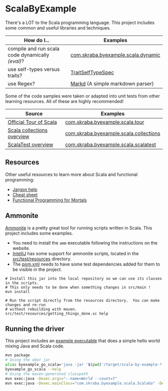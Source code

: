 ScalaByExample
==============

There's a LOT to the Scala programming language.  This project includes some common and useful
libraries and techniques.

How do I... | Examples
---         | ---
compile and run scala code dynamically _(eval)_?| [com.skraba.byexample.scala.dynamic](src/test/scala/com/skraba/byexample/scala/dynamic/)
use self-types versus traits?| [TraitSelfTypeSpec](src/test/scala/com/skraba/byexample/scala/TraitSelfTypeSpec.scala)
use Regex?| [Markd](src/main/scala/com/skraba/byexample/scala/markd/MarkdGo.scala) (A simple markdown parser)

Some of the code samples were taken or adapted into unit tests from other learning resources.  All
of these are highly recommended!

Source | Examples
---    | ---
[Official Tour of Scala](https://docs.scala-lang.org/tour/tour-of-scala.html) | [com.skraba.byexample.scala.tour](src/test/scala/com/skraba/byexample/scala/tour/)
[Scala collections overview](https://docs.scala-lang.org/overviews/collections/introduction.html)| [com.skraba.byexample.scala.collections](src/test/scala/com/skraba/byexample/scala/collections/)
[ScalaTest overview](https://www.scalatest.org/user_guide)| [com.skraba.byexample.scala.scalatest](src/test/scala/com/skraba/byexample/scala/scalatest/)

Resources
---------

Other useful resources to learn more about Scala and functional programming:

* [Jargon help](https://github.com/hemanth/functional-programming-jargon)
* [Cheat sheet](https://docs.scala-lang.org/cheatsheets/)
* [Functional Programming for Mortals](https://leanpub.com/fpmortals)

Ammonite
------------------

[Ammonite] is a pretty great tool for running scripts written in Scala.  This project includes some
examples.

* You need to install the `amm` executable following the instructions on the website.
* [IntelliJ](https://www.jetbrains.com/help/idea/work-with-scala-worksheet-and-ammonite.html) has
  some support for ammonite scripts, located in the [src/test/resources](src/test/resources) 
  directory.
* The [pom.xml](pom.xml) needs to have some test dependencies added for them to be visible in the
  project.

```
# Install this jar into the local repository so we can use its classes in the scripts.
# This only needs to be done when something changes in src/main !
mvn install

# Run the script directly from the resources directory.  You can make changes and re-run
# without rebuilding with maven.
src/test/resources/getting_things_done.sc help
```

[Ammonite]: https://ammonite.io/

Running the driver
------------------

This project includes an [example executable](src/main/java/com/skraba/byexample/scala/JavaScalaGo.java)
that does a simple hello world mixing Java and Scala code.

```bash
mvn package
# Using the uber jar
alias byexample_go_scala='java -jar '$(pwd)'/target/scala-by-example-*-SNAPSHOT.jar'
byexample_go_scala --help
# Using the maven-generated classpath
mvn exec:java -Dexec.args="--name=World --count=7"
mvn exec:java -Dexec.mainClass="com.skraba.byexample.scala.ScalaGo" -Dexec.args="--name=world --count=7" 
```

